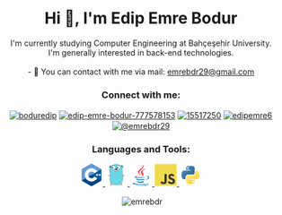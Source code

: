 <h1 align="center">Hi 👋, I'm Edip Emre Bodur</h1>

<p align="center">
  I'm currently studying Computer Engineering at Bahçeşehir University. <br> I'm generally interested in back-end technologies. <br/> <br/>
- 💬 You can contact with me via mail: <a href='emrebdr29@gmail.com' target="blank">emrebdr29@gmail.com<a/>
<p/>

<h3 align="center">Connect with me:</h3>
<p align="center">
<a href="https://twitter.com/boduredip" target="blank"><img align="center" src="https://raw.githubusercontent.com/rahuldkjain/github-profile-readme-generator/master/src/images/icons/Social/twitter.svg" alt="boduredip" height="30" width="40" /></a>
<a href="https://linkedin.com/in/edip-emre-bodur-777578153" target="blank"><img align="center" src="https://raw.githubusercontent.com/rahuldkjain/github-profile-readme-generator/master/src/images/icons/Social/linked-in-alt.svg" alt="edip-emre-bodur-777578153" height="30" width="40" /></a>
<a href="https://stackoverflow.com/users/15517250" target="blank"><img align="center" src="https://raw.githubusercontent.com/rahuldkjain/github-profile-readme-generator/master/src/images/icons/Social/stack-overflow.svg" alt="15517250" height="30" width="40" /></a>
<a href="https://instagram.com/edipemre6" target="blank"><img align="center" src="https://raw.githubusercontent.com/rahuldkjain/github-profile-readme-generator/master/src/images/icons/Social/instagram.svg" alt="edipemre6" height="30" width="40" /></a>
<a href="https://medium.com/@emrebdr29" target="blank"><img align="center" src="https://raw.githubusercontent.com/rahuldkjain/github-profile-readme-generator/master/src/images/icons/Social/medium.svg" alt="@emrebdr29" height="30" width="40" /></a>
</p>

<h3 align="center">Languages and Tools:</h3>
<p align="center"> <a href="https://www.w3schools.com/cpp/" target="_blank" rel="noreferrer"> <img src="https://raw.githubusercontent.com/devicons/devicon/master/icons/cplusplus/cplusplus-original.svg" alt="cplusplus" width="40" height="40"/> </a> <a href="https://golang.org" target="_blank" rel="noreferrer"> <img src="https://raw.githubusercontent.com/devicons/devicon/master/icons/go/go-original.svg" alt="go" width="40" height="40"/> </a> <a href="https://www.java.com" target="_blank" rel="noreferrer"> <img src="https://raw.githubusercontent.com/devicons/devicon/master/icons/java/java-original.svg" alt="java" width="40" height="40"/> </a> <a href="https://developer.mozilla.org/en-US/docs/Web/JavaScript" target="_blank" rel="noreferrer"> <img src="https://raw.githubusercontent.com/devicons/devicon/master/icons/javascript/javascript-original.svg" alt="javascript" width="40" height="40"/> </a> <a href="https://www.python.org" target="_blank" rel="noreferrer"> <img src="https://raw.githubusercontent.com/devicons/devicon/master/icons/python/python-original.svg" alt="python" width="40" height="40"/> </a> </p>

<p align="center">&nbsp;<img align="center" src="https://github-readme-stats.vercel.app/api?username=emrebdr&show_icons=true&theme=dark&title_color=ea1010&text_color=dfd2d2&locale=en" alt="emrebdr" /></p>
